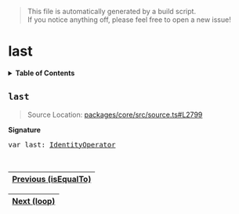 > This file is automatically generated by a build script.<br>If you notice anything off, please feel free to open a new issue!

# last

<details><summary><b>Table of Contents</b></summary><br>

1. [<code>last</code>](#last)</details>

## <a name="last"></a><code>last</code>

> Source Location: [packages\/core\/src\/source.ts#L2799](..\/..\/packages\/core\/src\/source.ts#L2799)

<b>Signature</b>

<pre>var last: <a href="../01-api-basics/04-Operator.md#IdentityOperator">IdentityOperator</a></pre><br>

| [Previous \(isEqualTo\)](033-isEqualTo.md#readme) |
| --- |

<div align="right">

| [Next \(loop\)](035-loop.md#readme) |
| --- |
</div>
